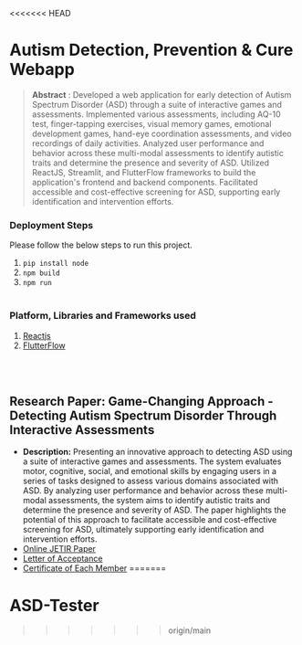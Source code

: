 <<<<<<< HEAD
# Autism Detection, Prevention & Cure Webapp

> **Abstract** : Developed a web application for early detection of Autism Spectrum Disorder (ASD) through a suite of interactive games and assessments. Implemented various assessments, including AQ-10 test, finger-tapping exercises, visual memory games, emotional development games, hand-eye coordination assessments, and video recordings of daily activities. Analyzed user performance and behavior across these multi-modal assessments to identify autistic traits and determine the presence and severity of ASD. Utilized ReactJS, Streamlit, and FlutterFlow frameworks to build the application's frontend and backend components. Facilitated accessible and cost-effective screening for ASD, supporting early identification and intervention efforts.

### Deployment Steps
Please follow the below steps to run this project.
<br>
1. `pip install node`<br>
2. `npm build`<br>
3. `npm run`<br><br>

### Platform, Libraries and Frameworks used
1. [Reactjs](https://react.dev/)
2. [FlutterFlow](https://flutterflow.io/)



<br></br>

## Research Paper: Game-Changing Approach - Detecting Autism Spectrum Disorder Through Interactive Assessments
- **Description:** Presenting an innovative approach to detecting ASD using a suite of interactive games and assessments. The system evaluates motor, cognitive, social, and emotional skills by engaging users in a series of tasks designed to assess various domains associated with ASD. By analyzing user performance and behavior across these multi-modal assessments, the system aims to identify autistic traits and determine the presence and severity of ASD. The paper highlights the potential of this approach to facilitate accessible and cost-effective screening for ASD, ultimately supporting early identification and intervention efforts.
- [Online JETIR Paper](https://www.jetir.org/view?paper=JETIR2404266)
- [Letter of Acceptance](https://drive.google.com/file/d/1uF79a3gNUo3LC6k9XYSULScTZEpGOHuc/view?usp=sharing)
- [Certificate of Each Member](https://drive.google.com/file/d/1uKJUO_q7y2QkHfp3KpJ-d11Hzavapol-/view?usp=drive_link)
=======
# ASD-Tester
>>>>>>> origin/main
